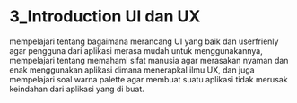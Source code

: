 # 3_Introduction UI dan UX

mempelajari tentang bagaimana merancang UI yang baik dan userfrienly agar pengguna dari aplikasi merasa mudah untuk menggunakannya, 
mempelajari tentang memahami sifat manusia agar merasakan nyaman dan enak menggunakan aplikasi dimana menerapkal ilmu UX, dan juga mempelajari
soal warna palette agar membuat suatu aplikasi tidak merusak keindahan dari aplikasi yang di buat.
